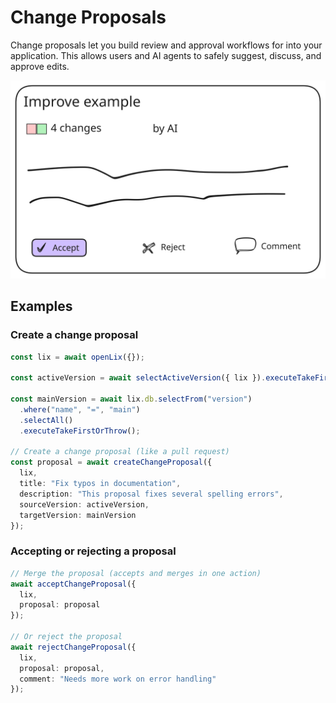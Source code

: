 # Change Proposals 

Change proposals let you build review and approval workflows for into your application. This allows users and AI agents to safely suggest, discuss, and approve edits.

![Change Proposals](../../assets/change-proposal.svg)

## Examples

### Create a change proposal 

```ts
const lix = await openLix({});

const activeVersion = await selectActiveVersion({ lix }).executeTakeFirstOrThrow();

const mainVersion = await lix.db.selectFrom("version")
  .where("name", "=", "main")
  .selectAll()
  .executeTakeFirstOrThrow();

// Create a change proposal (like a pull request)
const proposal = await createChangeProposal({
  lix,
  title: "Fix typos in documentation",
  description: "This proposal fixes several spelling errors",
  sourceVersion: activeVersion,
  targetVersion: mainVersion
});
```

### Accepting or rejecting a proposal

```ts
// Merge the proposal (accepts and merges in one action)
await acceptChangeProposal({
  lix,
  proposal: proposal
});

// Or reject the proposal
await rejectChangeProposal({
  lix,
  proposal: proposal,
  comment: "Needs more work on error handling"
});
```